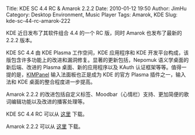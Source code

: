 Title: KDE SC 4.4 RC & Amarok 2.2.2
Date: 2010-01-12 19:50
Author: JimHu
Category: Desktop Environment, Music Player
Tags: Amarok, KDE
Slug: kde-sc-44-rc-amarok-222

KDE 近日发布了其软件组合 4.4 的一个 RC 版，同时 Amarok 也发布了最新的
2.2.2 版本。  

KDE SC 4.4 由 KDE Plasma 工作空间，KDE 应用程序和 KDE
开发平台构成，该版包含许多功能上的改进和漏洞修复。显著的更新包括，Nepomuk
语义学桌面的新后端、改进的 Plasma 桌面、新的应用程序以及 KAuth
认证框架等等。值得一提的是，[KIMPanel](http://linuxtoy.org/archives/kimpanel.html)
输入法面板也正是成为 KDE 的官方 Plasma 插件之一，输入法和 KDE
桌面的整合程度进一步提高。

Amarok 2.2.2
的改进包括自定义标签、Moodbar（心情栏）支持、更加简便的歌词编辑功能以及改进的播客处理等。

KDE SC 4.4 RC 可以从
[这里](http://download.kde.org/binarydownload.html?url=/unstable/4.3.90/)
下载。  
  
Amarok 2.2.2 可以从 [这里](http://amarok.kde.org/wiki/Download) 下载。
